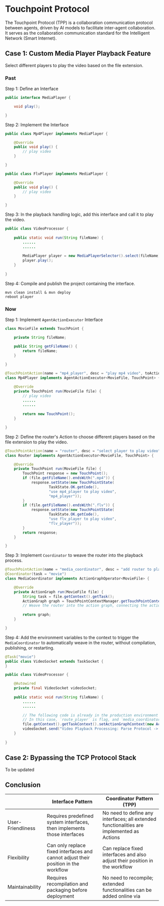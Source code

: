 # Touchpoint Protocol

The Touchpoint Protocol (TPP) is a collaboration communication protocol between agents, driven by AI models to facilitate inter-agent collaboration. It serves as the collaboration communication standard for the Intelligent Network (Smart Internet).

## Case 1: Custom Media Player Playback Feature

Select different players to play the video based on the file extension.

### Past

Step 1: Define an Interface
```java
public interface MediaPlayer {

    void play();

}
```

Step 2: Implement the Interface
```java
public class Mp4Player implements MediaPlayer {

    @Override
    public void play() {
        // play video
    }

}
```

```java
public class FlvPlayer implements MediaPlayer {

    @Override
    public void play() {
        // play video
    }

}
```

Step 3: In the playback handling logic, add this interface and call it to play the video.
```java
public class VideoProcessor {
    
    public static void run(String fileName) {
        ......
        ......
        
        MediaPlayer player = new MediaPlayerSelector().select(fileName);
        player.play();
    }
    
}
```

Step 4: Compile and publish the project containing the interface.
```shell
mvn clean install & mvn deploy
reboot player
```

### Now

Step 1: Implement `AgentActionExecutor` Interface
```java
class MovieFile extends TouchPoint {

    private String fileName;

    public String getFileName() {
        return fileName;
    }
    
}

@TouchPointAction(name = "mp4_player", desc = "play mp4 video", toActions = {"movie[]"})
class Mp4Player implements AgentActionExecutor<MovieFile, TouchPoint> {

    @Override
    private TouchPoint run(MovieFile file) {
        // play video
        ......
        ......
        
        return new TouchPoint();
    }

}
```

Step 2: Define the router's Action to choose different players based on the file extension to play the video.
```java
@TouchPointAction(name = "router", desc = "select player to play video", toActions = {"movie[]"})
class Router implements AgentActionExecutor<MovieFile, TouchPoint> {

    @Override
    private TouchPoint run(MovieFile file) {
        TouchPoint response = new TouchPoint();
        if (file.getFileName().endsWith(".mp4")) {
            response.setState(new TouchPointState(
                    TaskState.OK.getCode(),
                    "use mp4_player to play video",
                    "mp4_player"));
        }
        if (file.getFileName().endsWith(".flv")) {
            response.setState(new TouchPointState(
                    TaskState.OK.getCode(),
                    "use flv_player to play video",
                    "flv_player"));
        }
        return response;
    }

}
```

Step 3: Implement `Coordinator` to weave the router into the playback process.
```java
@TouchPointAction(name = "media_coordinator", desc = "add router to playback process", toActions = {"movie[]"})
@Coordinator(task = "movie")
class MediaCoordinator implements ActionGraphOperator<MovieFile> {

    @Override
    private ActionGraph run(MovieFile file) {
        String task = file.getContext().getTask();
        ActionGraph graph = TouchPointContextManager.getTouchPointContext(task).getActionGraph(); // `graph` represents the action relationship graph of the current task
        // Weave the router into the action graph, connecting the actions before and after playback
        
        return graph;
    }

}
```

Step 4: Add the environment variables to the context to trigger the `MediaCoordinator` to automatically weave in the router, without compilation, publishing, or restarting.
```java
@Task("movie")
public class VideoSocket extends TaskSocket {
}
```

```java
public class VideoProcessor {

    @Autowired
    private final VideoSocket videoSocket; 
    
    public static void run(String fileName) {
        ......
        ......

        // The following code is already in the production environment and does not require modification.
        // In this case, `route_player` is flag, and `media_coordinator` is the Action corresponding to that flag, which is passed through parameters from the sensor.
        file.getContext().getTaskContext().setActionGraphContext(new ActionGraphContext("route_player", "media_coordinator"));
        videoSocket.send("Video Playback Processing: Parse Protocol -> Parse Container Format -> Audio and Video Decoding -> Audio and Video Synchronization -> Rendering and Playback", file);
    }
    
}
```

## Case 2: Bypassing the TCP Protocol Stack

To be updated

## Conclusion
|      | Interface Pattern                    | Coordinator Pattern (TPP)   |
|------|--------------------------|-----------------------------|
| User-Friendliness  | Requires predefined system interfaces, then implements those interfaces               | No need to define any interfaces; all extended functionalities are implemented as Actions  |
| Flexibility  | Can only replace fixed interfaces and cannot adjust their position in the workflow | Can replace fixed interfaces and also adjust their position in the workflow |
| Maintainability | Requires recompilation and packaging before deployment            | No need to recompile; extended functionalities can be added online via    |
